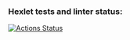 ### Hexlet tests and linter status:
[![Actions Status](https://github.com/Gurf/python-project-49/workflows/hexlet-check/badge.svg)](https://github.com/Gurf/python-project-49/actions)